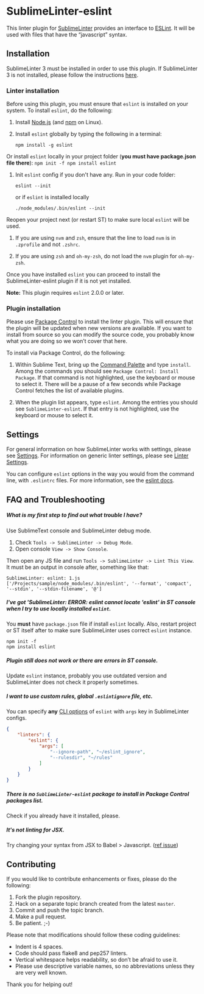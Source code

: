 SublimeLinter-eslint
=========================

This linter plugin for [SublimeLinter][docs] provides an interface to [ESLint](https://github.com/nzakas/eslint). It will be used with files that have the “javascript” syntax.

## Installation
SublimeLinter 3 must be installed in order to use this plugin. If SublimeLinter 3 is not installed, please follow the instructions [here][installation].

### Linter installation
Before using this plugin, you must ensure that `eslint` is installed on your system. To install `eslint`, do the following:

1. Install [Node.js](http://nodejs.org) (and [npm](https://github.com/joyent/node/wiki/Installing-Node.js-via-package-manager) on Linux).

1. Install `eslint` globally by typing the following in a terminal:
   ```
   npm install -g eslint
   ```
Or install `eslint` locally in your project folder (**you must have package.json file there**):
    ```
    npm init -f
    npm install eslint
    ```

1. Init `eslint` config if you don't have any. Run in your code folder:

    ```
    eslint --init
    ```

    or if `eslint` is installed locally

    ```
    ./node_modules/.bin/eslint --init
    ```

Reopen your project next (or restart ST) to make sure local `eslint` will be used.

1. If you are using `nvm` and `zsh`, ensure that the line to load `nvm` is in `.zprofile` and not `.zshrc`.

1. If you are using `zsh` and `oh-my-zsh`, do not load the `nvm` plugin for `oh-my-zsh`.

Once you have installed `eslint` you can proceed to install the SublimeLinter-eslint plugin if it is not yet installed.

**Note:** This plugin requires `eslint` 2.0.0 or later.

### Plugin installation
Please use [Package Control][pc] to install the linter plugin. This will ensure that the plugin will be updated when new versions are available. If you want to install from source so you can modify the source code, you probably know what you are doing so we won’t cover that here.

To install via Package Control, do the following:

1. Within Sublime Text, bring up the [Command Palette][cmd] and type `install`. Among the commands you should see `Package Control: Install Package`. If that command is not highlighted, use the keyboard or mouse to select it. There will be a pause of a few seconds while Package Control fetches the list of available plugins.

1. When the plugin list appears, type `eslint`. Among the entries you should see `SublimeLinter-eslint`. If that entry is not highlighted, use the keyboard or mouse to select it.

## Settings
For general information on how SublimeLinter works with settings, please see [Settings][settings]. For information on generic linter settings, please see [Linter Settings][linter-settings].

You can configure `eslint` options in the way you would from the command line, with `.eslintrc` files. For more information, see the [eslint docs](https://github.com/nzakas/eslint/wiki).

## FAQ and Troubleshooting

##### What is my first step to find out what trouble I have?

Use SublimeText console and SublimeLinter debug mode.

1. Check `Tools -> SublimeLinter -> Debug Mode`.
2. Open console `View -> Show Console`.

Then open any JS file and run `Tools -> SublimeLinter -> Lint This View`. It must be an output in console after, something like that:

```
SublimeLinter: eslint: 1.js ['/Projects/sample/node_modules/.bin/eslint', '--format', 'compact', '--stdin', '--stdin-filename', '@']
```

##### I've got 'SublimeLinter: ERROR: eslint cannot locate 'eslint' in ST console when I try to use locally installed `eslint`.

You **must** have `package.json` file if install `eslint` locally. Also, restart project or ST itself after to make sure SublimeLinter uses correct `eslint` instance.

```
npm init -f
npm install eslint
```

##### Plugin still does not work or there are errors in ST console.

Update `eslint` instance, probably you use outdated version and SublimeLinter does not check it properly sometimes.

##### I want to use custom rules, global `.eslintignore` file, etc.

You can specify **any** [CLI options](http://eslint.org/docs/user-guide/command-line-interface#options) of `eslint` with `args` key in SublimeLinter configs.

```json
{
    "linters": {
        "eslint": {
            "args": [
                "--ignore-path", "~/eslint_ignore",
                "--rulesdir", "~/rules"
            ]
        }
    }
}
```

##### There is no `SublimeLinter-eslint` package to install in Package Control packages list.

Check if you already have it installed, please.

##### It's not linting for JSX.

Try changing your syntax from JSX to Babel > Javascript. ([ref issue](https://github.com/roadhump/SublimeLinter-eslint/issues/106))

## Contributing
If you would like to contribute enhancements or fixes, please do the following:

1. Fork the plugin repository.
1. Hack on a separate topic branch created from the latest `master`.
1. Commit and push the topic branch.
1. Make a pull request.
1. Be patient.  ;-)

Please note that modifications should follow these coding guidelines:

- Indent is 4 spaces.
- Code should pass flake8 and pep257 linters.
- Vertical whitespace helps readability, so don’t be afraid to use it.
- Please use descriptive variable names, so no abbreviations unless they are very well known.

Thank you for helping out!

[docs]: http://sublimelinter.readthedocs.org
[installation]: http://sublimelinter.readthedocs.org/en/latest/installation.html
[locating-executables]: http://sublimelinter.readthedocs.org/en/latest/usage.html#how-linter-executables-are-located
[pc]: https://sublime.wbond.net/installation
[cmd]: http://docs.sublimetext.info/en/sublime-text-3/extensibility/command_palette.html
[settings]: http://sublimelinter.readthedocs.org/en/latest/settings.html
[linter-settings]: http://sublimelinter.readthedocs.org/en/latest/linter_settings.html
[inline-settings]: http://sublimelinter.readthedocs.org/en/latest/settings.html#inline-settings
[eslint_d]: https://github.com/mantoni/eslint_d.js

